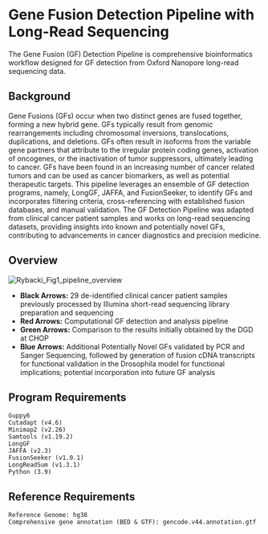 # Gene Fusion Detection Pipeline with Long-Read Sequencing 
The Gene Fusion (GF) Detection Pipeline is comprehensive bioinformatics workflow designed for GF detection from Oxford Nanopore long-read sequencing data. 

## Background 
Gene Fusions (GFs) occur when two distinct genes are fused together, forming a new hybrid gene. GFs typically result from genomic rearrangements including chromosomal inversions, translocations, duplications, and deletions. GFs often result in isoforms from the variable gene partners that attribute to the irregular protein coding genes, activation of oncogenes, or the inactivation of tumor suppressors, ultimately leading to cancer. GFs have been found in an increasing number of cancer related tumors and can be used as cancer biomarkers, as well as potential therapeutic targets. This pipeline leverages an ensemble of GF detection programs, namely, LongGF, JAFFA, and FusionSeeker, to identify GFs and incorporates filtering criteria, cross-referencing with established fusion databases, and manual validation. The GF Detection Pipeline was adapted from clinical cancer patient samples and works on long-read sequencing datasets, providing insights into known and potentially novel GFs, contributing to advancements in cancer diagnostics and precision medicine.

## Overview 
![Rybacki_Fig1_pipeline_overview](https://github.com/WGLab/Gene-Fusion-Detection-Pipeline-LRS/assets/89222332/e4a3e393-126c-4b75-bff9-f0aebfbdce16)

- **Black Arrows:** 29 de-identified clinical cancer patient samples previously processed by Illumina short-read sequencing library preparation and sequencing
- **Red Arrows:** Computational GF detection and analysis pipeline
- **Green Arrows:** Comparison to the results initially obtained by the DGD at CHOP
- **Blue Arrows:** Additional Potentially Novel GFs validated by PCR and Sanger Sequencing, followed by generation of fusion cDNA transcripts for functional validation in the Drosophila model for functional implications; potential incorporation into future GF analysis

## Program Requirements 
```
Guppy6
Cutadapt (v4.6)
Minimap2 (v2.26)
Samtools (v1.19.2)
LongGF 
JAFFA (v2.3) 
FusionSeeker (v1.0.1) 
LongReadSum (v1.3.1)
Python (3.9)
```

## Reference Requirements
```
Reference Genome: hg38
Comprehensive gene annotation (BED & GTF): gencode.v44.annotation.gtf 
```





